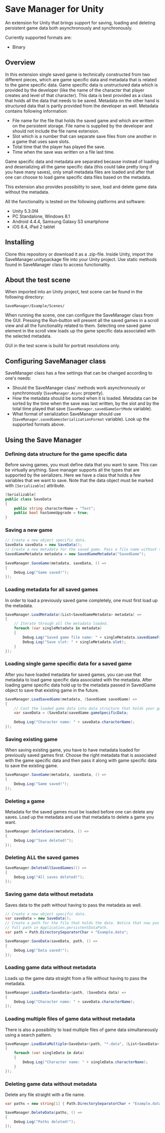 # Save Manager for Unity

An extension for Unity that brings support for saving, loading and deleting persistent game data both asynchronously and synchronously.

Currently supported formats are:

* Binary

## Overview

In this extension single saved game is technically constructed from two different pieces, which are game specific data and metadata that is related to the game specific data. Game specific data is unstructured data which is provided by the developer (like the name of the character that player creates and level of that character). This data is best provided as a class that holds all the data that needs to be saved. Metadata on the other hand is structured data that is partly provided from the developer as well. Metadata contains following information:

* File name for the file that holds the saved game and which are written on the persistent storage. File name is supplied by the developer and should not include the file name extension.
* Slot which is a number that can separate save files from one another in a game that uses save slots.
* Total time that the player has played the save.
* Time when the save was written on a file last time.

Game specific data and metadata are separated because instead of loading and deserializing all the game specific data (this could take pretty long if you have many saves), only small metadata files are loaded and after that one can choose to load game specific data files based on the metadata.

This extension also provides possibility to save, load and delete game data without the metadata.

All the functionality is tested on the following platforms and software:

* Unity 5.3.0f4
* PC Standalone, Windows 8.1
* Android 4.4.4, Samsung Galaxy S3 smartphone
* iOS 8.4, iPad 2 tablet

## Installing

Clone this repository or download it as a .zip-file. Inside Unity, import the SaveManager.unitypackage file into your Unity project. Use static methods found in SaveManager class to access functionality. 

## About the test scene

When imported into an Unity project, test scene can be found in the following directory:

`SaveManager/Example/Scenes/`

When running the scene, one can configure the SaveManager class from the GUI. Pressing the Run-button will present all the saved games in a scroll view and all the functionality related to them. Selecting one saved game element in the scroll view loads up the game specific data associated with the selected metadata.

GUI in the test scene is build for portrait resolutions only.

## Configuring SaveManager class

SaveManager class has a few settings that can be changed according to one's needs:

* Should the SaveManager class' methods work asynchronously or synchronously (`SaveManager.Async` property).
* How the metadata should be sorted when it is loaded. Metadata can be sorted by the time when the save was last written, by the slot and by the total time played that save (`SaveManager.savedGameSortMode` variable).
* What format of serialization SaveManager should use (`SaveManager.savedGamesSerializationFormat` variable). Look up the supported formats above.

## Using the Save Manager

### Defining data structure for the game specific data

Before saving games, you must define data that you want to save. This can be virtually anything. Save manager supports all the types that are supported by the serializers. Here we have a class that holds a few variables that we want to save. Note that the data object must be marked with `[Serializable]` attribute.

```csharp
[Serializable]
public class SaveData
{
    public string characterName = "Test";
    public bool hasSomeUpgrade = true;
}
```

### Saving a new game

```csharp
// Create a new object specific data.
SaveData saveData = new SaveData();
// Create a new metadata for the saved game. Pass a file name without the file name extension to the constructor.
SavedGameMetadata metadata = new SavedGameMetadata("SavedGame");
    
SaveManager.SaveGame(metadata, saveData, () =>
{
    Debug.Log("Game saved!");
});
```

### Loading metadata for all saved games

In order to load a previously saved game completely, one must first load up the metadata.

```csharp
SaveManager.LoadMetadata((List<SavedGameMetadata> metadata) =>
{
    // Iterate through all the metadata loaded.
    foreach (var singleMetadata in metadata)
    {
        Debug.Log("Saved game file name: " + singleMetadata.savedGameFileName);
        Debug.Log("Save slot: " + singleMetadata.slot);
    }
});
```

### Loading single game specific data for a saved game

After you have loaded metadata for saved games, you can use that metadata to load game specific data associated with the metadata. After loading game specific data hold up to the metadata passed in SavedGame object to save that existing game in the future.

```csharp
SaveManager.LoadSavedGame(metadata, (SavedGame savedGame) =>
{
    // Cast the loaded game data into data structure that holds your game specific data.
    var saveData = (SaveData)savedGame.gameSpecificData;
        
    Debug.Log("Character name: " + saveData.characterName);
});
```

### Saving existing game

When saving existing game, you have to have metadata loaded for previously saved games first. Choose the right metadata that is associated with the game specific data and then pass it along with game specific data to save the existing game.

```csharp
SaveManager.SaveGame(metadata, saveData, () =>
{
    Debug.Log("Game saved!");
});
```

### Deleting a game

Metadata for the saved games must be loaded before one can delete any saves. Load up the metadata and use that metadata to delete a game you want.

```csharp
SaveManager.DeleteSave(metadata, () =>
{
    Debug.Log("Save deleted!");
});
```

### Deleting ALL the saved games

```csharp
SaveManager.DeleteAllSavedGames(() =>
{
    Debug.Log("All saves deleted!");
});
```

### Saving game data without metadata

Saves data to the path without having to pass the metadata as well.

```csharp
// Create a new object specific data.
var saveData = new SaveData();
// Create a path for the file that holds the data. Notice that now you need to supply the
// full path in Application.persistentDataPath.
var path = Path.DirectorySeparatorChar + "Example.data";

SaveManager.SaveData(saveData, path, () =>
{
    Debug.Log("Data saved!");
});
```
    
### Loading game data without metadata

Loads up the game data straight from a file without having to pass the metadata.

```csharp
SaveManager.LoadData<SaveData>(path, (SaveData data) =>
{
    Debug.Log("Character name: " + saveData.characterName);
});
```
    
### Loading multiple files of game data without metadata

There is also a possibility to load multiple files of game data simultaneously using a search pattern.

```csharp
SaveManager.LoadDataMultiple<SaveData>(path, "*.data", (List<SaveData> data) =>
{
    foreach (var singleData in data)
    {
        Debug.Log("Character name: " + singleData.characterName);
    }
});
```
    
### Deleting game data without metadata

Delete any file straight with a file name.

```csharp
var paths = new string[1] { Path.DirectorySeparatorChar + "Example.data" };

SaveManager.DeleteData(paths, () =>
{
    Debug.Log("Paths deleted!");
});
```
